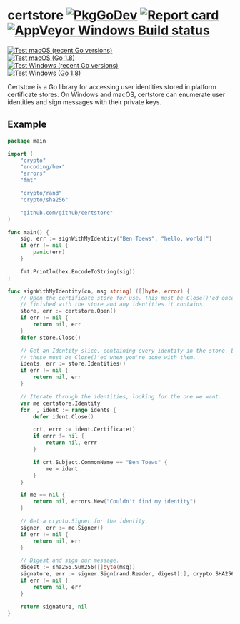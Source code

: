# certstore [![PkgGoDev](https://pkg.go.dev/badge/github.com/github/certstore?tab=doc)](https://pkg.go.dev/github.com/github/certstore?tab=doc) [![Report card](https://goreportcard.com/badge/github.com/github/certstore)](https://goreportcard.com/report/github.com/github/certstore) [![AppVeyor Windows Build status](https://ci.appveyor.com/api/projects/status/github/github/certstore?branch=main&svg=true)](https://ci.appveyor.com/project/github/certstore/branch/main)

[![Test macOS (recent Go versions)](<https://github.com/github/certstore/workflows/Test%20macOS%20(recent%20Go%20versions)/badge.svg>)](https://github.com/github/certstore/actions?query=workflow%3A%22Test+macOS+%28recent+Go+versions%29%22)  
[![Test macOS (Go 1.8)](<https://github.com/github/certstore/workflows/Test%20macOS%20(Go%201.8)/badge.svg>)](https://github.com/github/certstore/actions?query=workflow%3A%22Test+macOS+%28Go+1.8%29%22)  
[![Test Windows (recent Go versions)](<https://github.com/github/certstore/workflows/Test%20Windows%20(recent%20Go%20versions)/badge.svg>)](https://github.com/github/certstore/actions?query=workflow%3A%22Test+Windows+%28recent+Go+versions%29%22)  
[![Test Windows (Go 1.8)](<https://github.com/github/certstore/workflows/Test%20Windows%20(Go%201.8)/badge.svg>)](https://github.com/github/certstore/actions?query=workflow%3A%22Test+Windows+%28Go+1.8%29%22)

Certstore is a Go library for accessing user identities stored in platform certificate stores. On Windows and macOS, certstore can enumerate user identities and sign messages with their private keys.

## Example

```go
package main

import (
	"crypto"
	"encoding/hex"
	"errors"
	"fmt"

	"crypto/rand"
	"crypto/sha256"

	"github.com/github/certstore"
)

func main() {
	sig, err := signWithMyIdentity("Ben Toews", "hello, world!")
	if err != nil {
		panic(err)
	}

	fmt.Println(hex.EncodeToString(sig))
}

func signWithMyIdentity(cn, msg string) ([]byte, error) {
	// Open the certificate store for use. This must be Close()'ed once you're
	// finished with the store and any identities it contains.
	store, err := certstore.Open()
	if err != nil {
		return nil, err
	}
	defer store.Close()

	// Get an Identity slice, containing every identity in the store. Each of
	// these must be Close()'ed when you're done with them.
	idents, err := store.Identities()
	if err != nil {
		return nil, err
	}

	// Iterate through the identities, looking for the one we want.
	var me certstore.Identity
	for _, ident := range idents {
		defer ident.Close()

		crt, errr := ident.Certificate()
		if errr != nil {
			return nil, errr
		}

		if crt.Subject.CommonName == "Ben Toews" {
			me = ident
		}
	}

	if me == nil {
		return nil, errors.New("Couldn't find my identity")
	}

	// Get a crypto.Signer for the identity.
	signer, err := me.Signer()
	if err != nil {
		return nil, err
	}

	// Digest and sign our message.
	digest := sha256.Sum256([]byte(msg))
	signature, err := signer.Sign(rand.Reader, digest[:], crypto.SHA256)
	if err != nil {
		return nil, err
	}

	return signature, nil
}

```
